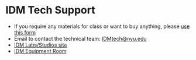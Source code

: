# IDM Tech Support

* If you require any materials for class or want to buy anything, please [use this form](https://docs.google.com/forms/d/e/1FAIpQLScmWHDXp8t0q7o4fCC75SOMUkjnBNZSfePbGrrZ37hNte879Q/viewform)
* Email to contact the technical team: [IDMtech@nyu.edu](mailto:IDMtech@nyu.edu)
* [IDM Labs/Studios site](https://wp.nyu.edu/idmtech/)
* [IDM Equipment Room](http://equipment.bxmc.poly.edu)
